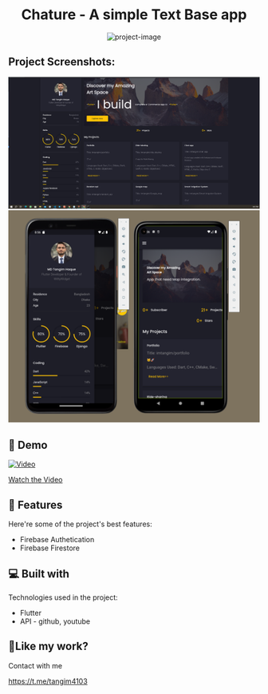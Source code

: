 <h1 align="center" id="title">Chature - A simple Text Base app</h1>

<p align="center"><img src="https://socialify.git.ci/imtangim/portfolio/image?language=1&name=1&owner=1&pattern=Solid&stargazers=1&theme=Auto" alt="project-image"></p>

<p id="description"></p>

<h2>Project Screenshots:</h2>

<img src="./assets/ss/1.PNG" alt="project-screenshot"> <br>
<img src="./assets/ss/2.PNG" alt="project-screenshot" >

<h2>🚀 Demo</h2>

[![Video](https://img.youtube.com/vi/sMssfvnuQF0/maxresdefault.jpg)](https://www.youtube.com/watch?v=sMssfvnuQF0)

[Watch the Video](https://youtu.be/sMssfvnuQF0)

<h2>🧐 Features</h2>

Here're some of the project's best features:

- Firebase Authetication
- Firebase Firestore

<h2>💻 Built with</h2>

Technologies used in the project:

- Flutter
- API - github, youtube
<h2>💖Like my work?</h2>

Contact with me<p>https://t.me/tangim4103</p>
